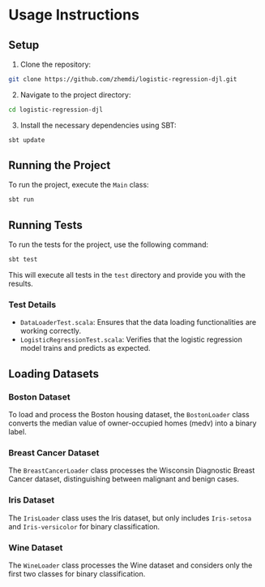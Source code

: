 # Usage Instructions

## Setup

1. Clone the repository:
```bash
git clone https://github.com/zhemdi/logistic-regression-djl.git
```
2. Navigate to the project directory:
```bash
cd logistic-regression-djl
```
3. Install the necessary dependencies using SBT:
```bash
sbt update
```

## Running the Project

To run the project, execute the `Main` class:
```bash
sbt run
```

## Running Tests

To run the tests for the project, use the following command:
```bash
sbt test
```

This will execute all tests in the `test` directory and provide you with the results.

### Test Details

- `DataLoaderTest.scala`: Ensures that the data loading functionalities are working correctly.
- `LogisticRegressionTest.scala`: Verifies that the logistic regression model trains and predicts as expected.

## Loading Datasets

### Boston Dataset
To load and process the Boston housing dataset, the `BostonLoader` class converts the median value of owner-occupied homes (medv) into a binary label.

### Breast Cancer Dataset
The `BreastCancerLoader` class processes the Wisconsin Diagnostic Breast Cancer dataset, distinguishing between malignant and benign cases.

### Iris Dataset
The `IrisLoader` class uses the Iris dataset, but only includes `Iris-setosa` and `Iris-versicolor` for binary classification.

### Wine Dataset
The `WineLoader` class processes the Wine dataset and considers only the first two classes for binary classification.
